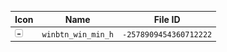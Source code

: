 | Icon | Name | File ID |
| ---  | ---  | ---     |
| ![](winbtn_win_min_h.png) | `winbtn_win_min_h` | `-2578909454360712222` |

